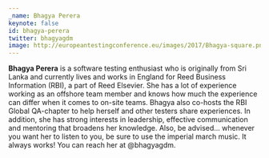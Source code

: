 ```yaml
---
_name: Bhagya Perera
keynote: false
id: bhagya-perera
twitter: bhagyagdm
image: http://europeantestingconference.eu/images/2017/Bhagya-square.png
---
```

**Bhagya Perera** is a software testing enthusiast who is originally from Sri Lanka and currently lives and works in England for Reed Business Information (RBI), a part of Reed Elsevier. She has a lot of experience working as an offshore team member and knows how much the experience can differ when it comes to on-site teams. Bhagya also co-hosts the RBI Global QA-chapter to help herself and other testers share experiences. In addition, she has strong interests in leadership, effective communication and mentoring that broadens her knowledge. Also, be advised... whenever you want her to listen to you, be sure to use the imperial march music. It always works! You can reach her at @bhagyagdm.
